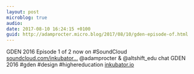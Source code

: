 ```yaml
---
layout: post
microblog: true
audio: 
date: 2017-08-10 16:24:15 +0100
guid: http://adamprocter.micro.blog/2017/08/10/gden-episode-of.html
---
```

GDEN 2016 Episode 1 of 2 now on #SoundCloud [soundcloud.com/inkubator...](https://soundcloud.com/inkubator-3/gden-2016-episode-1-of-2) @adamprocter & @altshift_edu chat GDEN 2016 #gden #design #highereducation [inkubator.io](http://inkubator.io)
